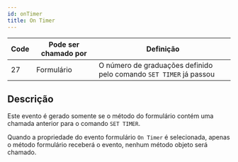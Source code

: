```yaml
---
id: onTimer
title: On Timer
---
```


| Code | Pode ser chamado por | Definição                                                          |
| ---- | -------------------- | ------------------------------------------------------------------ |
| 27   | Formulário           | O número de graduações definido pelo comando `SET TIMER` já passou |


## Descrição

Este evento é gerado somente se o método do formulário contém uma chamada anterior para o comando `SET TIMER`.

Quando a propriedade do evento formulário `On Timer` é selecionada, apenas o método formulário receberá o evento, nenhum método objeto será chamado.